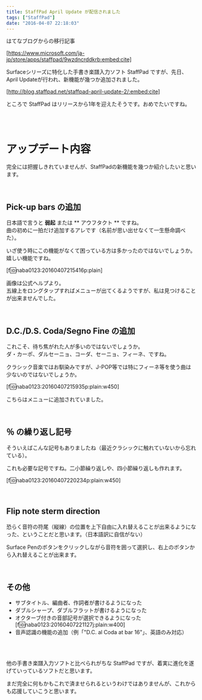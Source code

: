 ```yaml
---
title: StaffPad April Update が配信されました
tags: ["StaffPad"]
date: "2016-04-07 22:18:03"
---
```


<div class="alert info">
はてなブログからの移行記事
</div>

[https://www.microsoft.com/ja-jp/store/apps/staffpad/9wzdncrddkrb:embed:cite]

Surfaceシリーズに特化した手書き楽譜入力ソフト StaffPad ですが、先日、April Updateが行われ、新機能が幾つか追加されました。

[http://blog.staffpad.net/staffpad-april-update-2/:embed:cite]

ところで StaffPad はリリースから1年を迎えたそうです。おめでたいですね。

<br>

<!-- more -->

<br>

# アップデート内容

完全には把握しきれていませんが、StaffPadの新機能を幾つか紹介したいと思います。

<br>

## Pick-up bars の追加

日本語で言うと **弱起** または ** アウフタクト ** ですね。  
曲の初めに一拍だけ追加するアレです（名前が思い出せなくて一生懸命調べた）。

いざ使う時にこの機能がなくて困っている方は多かったのではないでしょうか。  
嬉しい機能ですね。

[f:id:naba0123:20160407215416p:plain]

画像は公式ヘルプより。  
五線上をロングタップすればメニューが出てくるようですが、私は見つけることが出来ませんでした。

<br>

## D.C./D.S.  Coda/Segno  Fine の追加

これこそ、待ち焦がれた人が多いのではないでしょうか。  
ダ・カーポ、ダルセーニョ、コーダ、セーニョ、フィーネ、ですね。

クラシック音楽ではお馴染みですが、J-POP等では特にフィーネ等を使う曲は少ないのではないでしょうか。

[f:id:naba0123:20160407215935p:plain:w450]

こちらはメニューに追加されていました。

<br>

## ％ の繰り返し記号

そういえばこんな記号もありましたね（最近クラシックに触れていないから忘れている）。

これも必要な記号ですね。二小節繰り返しや、四小節繰り返しも作れます。

[f:id:naba0123:20160407220234p:plain:w450]

<br>

## Flip note sterm direction

恐らく音符の符尾（縦線）の位置を上下自由に入れ替えることが出来るようになった、ということだと思います。（日本語訳に自信がない）

Surface Penのボタンをクリックしながら音符を囲って選択し、右上のボタンから入れ替えることが出来ます。

<br>

## その他

* サブタイトル、編曲者、作詞者が書けるようになった
* ダブルシャープ、ダブルフラットが書けるようになった
* オクターブ付きの音部記号が選択できるようになった  
[f:id:naba0123:20160407221127j:plain:w400]
* 音声認識の機能の追加（例「"D.C. al Coda at bar 16"」、英語のみ対応）

<br>

<br>

他の手書き楽譜入力ソフトと比べられがちな StaffPad ですが、着実に進化を遂げていっているソフトだと思います。

まだ完全に何もかもこれで済ませられるというわけではありませんが、これからも応援していこうと思います。

